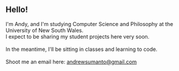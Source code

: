 ## Hello!

I'm Andy, and I'm studying Computer Science and Philosophy at the University of New South Wales. \
I expect to be sharing my student projects here very soon. \
\
In the meantime, I'll be sitting in classes and learning to code. \
\
Shoot me an email here: andrewsumanto@gmail.com
<!--
**andyarchives/andyarchives** is a ✨ _special_ ✨ repository because its `README.md` (this file) appears on your GitHub profile.

Here are some ideas to get you started:

- 🔭 I’m currently working on ...
- 🌱 I’m currently learning ...
- 👯 I’m looking to collaborate on ...
- 🤔 I’m looking for help with ...
- 💬 Ask me about ...
- 📫 How to reach me: ...
- 😄 Pronouns: ...
- ⚡ Fun fact: ...
-->
